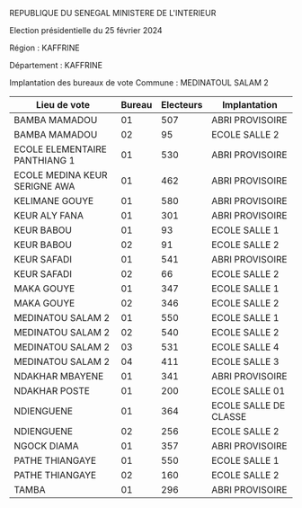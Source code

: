 REPUBLIQUE DU SENEGAL MINISTERE DE L'INTERIEUR

Election présidentielle du 25 février 2024

Région : KAFFRINE

Département : KAFFRINE

Implantation des bureaux de vote Commune : MEDINATOUL SALAM 2

| Lieu de vote | Bureau | Electeurs | Implantation |
| - | - | - | - |
| BAMBA MAMADOU | 01 | 507 | ABRI PROVISOIRE |
| BAMBA MAMADOU | 02 | 95 | ECOLE SALLE 2 |
| ECOLE ELEMENTAIRE PANTHIANG 1 | 01 | 530 | ABRI PROVISOIRE |
| ECOLE MEDINA KEUR SERIGNE AWA | 01 | 462 | ABRI PROVISOIRE |
| KELIMANE GOUYE | 01 | 580 | ABRI PROVISOIRE |
| KEUR ALY FANA | 01 | 301 | ABRI PROVISOIRE |
| KEUR BABOU | 01 | 93 | ECOLE SALLE 1 |
| KEUR BABOU | 02 | 91 | ECOLE SALLE 2 |
| KEUR SAFADI | 01 | 541 | ABRI PROVISOIRE |
| KEUR SAFADI | 02 | 66 | ECOLE SALLE 2 |
| MAKA GOUYE | 01 | 347 | ECOLE SALLE 1 |
| MAKA GOUYE | 02 | 346 | ECOLE SALLE 2 |
| MEDINATOU SALAM 2 | 01 | 550 | ECOLE SALLE 1 |
| MEDINATOU SALAM 2 | 02 | 540 | ECOLE SALLE 2 |
| MEDINATOU SALAM 2 | 03 | 531 | ECOLE SALLE 4 |
| MEDINATOU SALAM 2 | 04 | 411 | ECOLE SALLE 3 |
| NDAKHAR MBAYENE | 01 | 341 | ABRI PROVISOIRE |
| NDAKHAR POSTE | 01 | 200 | ECOLE SALLE 01 |
| NDIENGUENE | 01 | 364 | ECOLE SALLE DE CLASSE |
| NDIENGUENE | 02 | 256 | ECOLE SALLE 2 |
| NGOCK DIAMA | 01 | 357 | ABRI PROVISOIRE |
| PATHE THIANGAYE | 01 | 550 | ECOLE SALLE 1 |
| PATHE THIANGAYE | 02 | 160 | ECOLE SALLE 2 |
| TAMBA | 01 | 296 | ABRI PROVISOIRE |

<!-- PageNumber="10/11" -->
